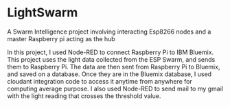 # LightSwarm
A Swarm Intelligence project involving interacting Esp8266 nodes and a master Raspberry pi acting as the hub

In this project, I used Node-RED to connect Raspberry Pi to IBM Bluemix. This project uses the light data collected from the ESP Swarm, and sends them to Raspberry Pi. The data are then sent from Raspberry Pi to Bluemix, and saved on a database. Once they are in the Bluemix database, I used cloudant integration code to access it anytime from anywhere for computing average purpose. I also used Node-RED to send mail to my gmail with the light reading that crosses the threshold value.

